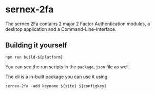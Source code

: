 # sernex-2fa

The sernex 2Fa contains 2 major 2 Factor Authentication modules, a desktop application and a Command-Line-Interface.

## Building it yourself

```
npm run build-${platform}
```

You can see the run scripts in the `package.json` file as well.


The cli is a in-built package you can use it using

```
sernex-2fa -add keyname ${site} ${configkey}
```

